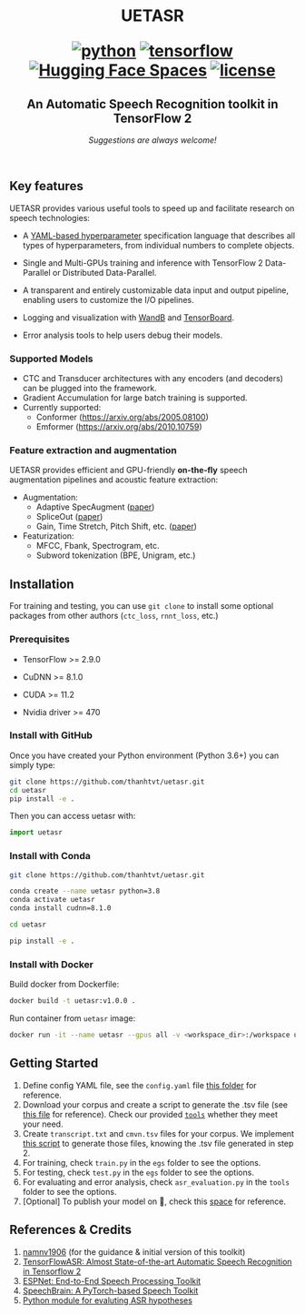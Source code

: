 <div align="center">

<h1> UETASR

[![python](https://img.shields.io/badge/-Python_3.8_%7C_3.9_%7C_3.10-blue?logo=python&logoColor=white)](https://github.com/pre-commit/pre-commit)
[![tensorflow](https://img.shields.io/badge/TensorFlow_2.8_%7C_2.9_%7C_2.10-orange?logo=tensorflow&logoColor=white)](https://www.tensorflow.org/)
[![Hugging Face Spaces](https://img.shields.io/badge/%F0%9F%A4%97%20Hugging%20Face-Spaces-blue)](https://huggingface.co/spaces/thanhtvt/uetasr)
[![license](https://img.shields.io/badge/License-MIT-green.svg?labelColor=gray)](https://github.com/ashleve/lightning-hydra-template#license)

</h1>

<h2> An Automatic Speech Recognition toolkit in TensorFlow 2 </h2>

_Suggestions are always welcome!_

</div>

<br>

## Key features

UETASR provides various useful tools to speed up and facilitate research on speech technologies:

- A [YAML-based hyperparameter](https://github.com/speechbrain/HyperPyYAML) specification language that describes all types of hyperparameters, from individual numbers to complete objects.

- Single and Multi-GPUs training and inference with TensorFlow 2 Data-Parallel or Distributed Data-Parallel.

- A transparent and entirely customizable data input and output pipeline, enabling users to customize the I/O pipelines.

- Logging and visualization with [WandB](https://wandb.ai) and [TensorBoard](https://www.tensorflow.org/tensorboard).

- Error analysis tools to help users debug their models.

### Supported Models

- CTC and Transducer architectures with any encoders (and decoders) can be plugged into the framework.
- Gradient Accumulation for large batch training is supported.
- Currently supported:
    + Conformer (https://arxiv.org/abs/2005.08100)
    + Emformer (https://arxiv.org/abs/2010.10759)

### Feature extraction and augmentation

UETASR provides efficient and GPU-friendly **on-the-fly** speech augmentation pipelines and acoustic feature extraction:
- Augmentation:
    + Adaptive SpecAugment ([paper](https://arxiv.org/abs/1912.05533))
    + SpliceOut ([paper](https://arxiv.org/abs/2110.00046))
    + Gain, Time Stretch, Pitch Shift, etc. ([paper](https://www.isca-speech.org/archive/interspeech_2015/ko15_interspeech.html))
- Featurization:
    + MFCC, Fbank, Spectrogram, etc.
    + Subword tokenization (BPE, Unigram, etc.)

## Installation

For training and testing, you can use `git clone` to install some optional packages from other authors (`ctc_loss`, `rnnt_loss`, etc.)

### Prerequisites

- TensorFlow >= 2.9.0

- CuDNN >= 8.1.0

- CUDA >= 11.2

- Nvidia driver >= 470

### Install with GitHub

Once you have created your Python environment (Python 3.6+) you can simply type:

```bash
git clone https://github.com/thanhtvt/uetasr.git
cd uetasr
pip install -e .
```

Then you can access uetasr with:

```python
import uetasr
```

### Install with Conda

```bash
git clone https://github.com/thanhtvt/uetasr.git

conda create --name uetasr python=3.8
conda activate uetasr
conda install cudnn=8.1.0

cd uetasr

pip install -e .
```

### Install with Docker

Build docker from Dockerfile:

```bash
docker build -t uetasr:v1.0.0 .
```

Run container from `uetasr` image:

```bash
docker run -it --name uetasr --gpus all -v <workspace_dir>:/workspace uetasr:v1.0.0 bash
```

## Getting Started
1. Define config YAML file, see the `config.yaml` file [this folder](./egs/vlsp2022/conformer/v3/) for reference.
2. Download your corpus and create a script to generate the .tsv file (see [this file](./egs/vlsp2022/conformer/data/vlsp2022-labeled.tsv) for reference). Check our provided [`tools`](./tools) whether they meet your need.
3. Create `transcript.txt` and `cmvn.tsv` files for your corpus. We implement [this script](./tools/cmvn_transcript_generator.py) to generate those files, knowing the .tsv file generated in step 2.
4. For training, check `train.py` in the `egs` folder to see the options.
5. For testing, check `test.py` in the `egs` folder to see the options.
6. For evaluating and error analysis, check `asr_evaluation.py` in the `tools` folder to see the options.
7. [Optional] To publish your model on 🤗, check this [space](https://huggingface.co/spaces/thanhtvt/uetasr) for reference.

## References & Credits
1. [namnv1906](https://github.com/namnv1906/) (for the guidance & initial version of this toolkit)
2. [TensorFlowASR: Almost State-of-the-art Automatic Speech Recognition in Tensorflow 2](https://github.com/TensorSpeech/TensorFlowASR)
3. [ESPNet: End-to-End Speech Processing Toolkit](https://github.com/espnet/espnet)
4. [SpeechBrain: A PyTorch-based Speech Toolkit](https://github.com/speechbrain/speechbrain)
5. [Python module for evaluting ASR hypotheses](https://github.com/belambert/asr-evaluation)